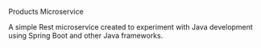 Products Microservice

A simple Rest microservice created to experiment with Java development using Spring Boot and other Java frameworks.

